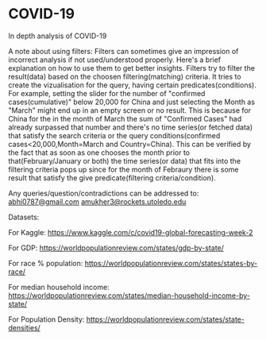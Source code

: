 # COVID-19
In depth analysis of COVID-19

A note about using filters: 
Filters can sometimes give an impression of incorrect analysis if not used/understood properly. Here's a brief explanation on how to use them to get better insights. 
Filters try to filter the result(data) based on the choosen filtering(matching) criteria. It tries to create the vizualisation for the query, having certain predicates(conditions). For example, setting the slider for the number of "confirmed cases(cumulative)" below 20,000 for China and just selecting the Month as "March" might end up in an empty screen or no result. This is because for China for the in the month of March the sum of "Confirmed Cases" had already surpassed that number and there's no time series(or fetched data) that satisfy the search criteria or the query conditions(confirmed cases<20,000,Month=March and Country=China). This can be verified by the fact that as soon as one chooses the month prior to that(February/January or both) the time series(or data) that fits into the filtering criteria pops up since for the month of Febraury there is some result that satisfy the give predicate(filtering criteria/condition).  

Any queries/question/contradictions can be addressed to: abhi0787@gmail.com
                                                         amukher3@rockets.utoledo.edu

Datasets: 

For Kaggle:
https://www.kaggle.com/c/covid19-global-forecasting-week-2 

For GDP:
https://worldpopulationreview.com/states/gdp-by-state/

For race % population: 
https://worldpopulationreview.com/states/states-by-race/

For median household income: 
https://worldpopulationreview.com/states/median-household-income-by-state/

For Population Density: 
https://worldpopulationreview.com/states/state-densities/

